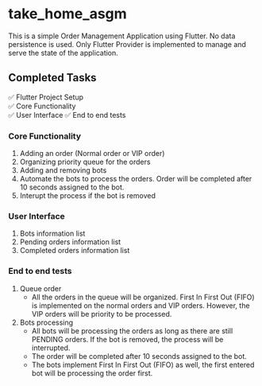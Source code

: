 # take_home_asgm
This is a simple Order Management Application using Flutter. No data persistence is used. Only Flutter Provider is  implemented to manage and serve the state of the application.

## Completed Tasks

✅ Flutter Project Setup  
✅ Core Functionality  
✅ User Interface
✅ End to end tests


### Core Functionality
1. Adding an order (Normal order or VIP order)
2. Organizing priority queue for the orders
3. Adding and removing bots
4. Automate the bots to process the orders. Order will be completed after 10 seconds assigned to the bot.
5. Interupt the process if the bot is removed

### User Interface
1. Bots information list
2. Pending orders information list
3. Completed orders information list

### End to end tests
1. Queue order
    - All the orders in the queue will be organized. First In First Out (FIFO) is implemented on the normal orders and VIP orders. However, the VIP orders will be priority to be processed.
2.  Bots processing
    - All bots will be processing the orders as long as there are still PENDING orders. If the bot is removed, the process will be interrupted.
    - The order will be completed after 10 seconds assigned to the bot.
    - The bots implement First In First Out (FIFO) as well, the first entered bot will be processing the order first.